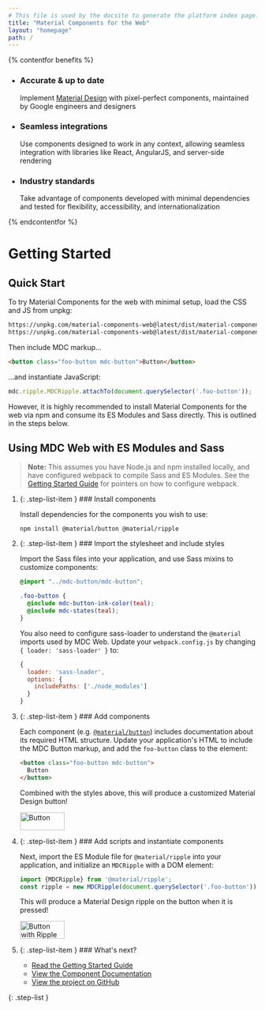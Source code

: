 ```yaml
---
# This file is used by the docsite to generate the platform index page.
title: "Material Components for the Web"
layout: "homepage"
path: /
---
```


{% contentfor benefits %}
<ul class="benefits-list">
  <li class="benefits-list-item">
    <h3>Accurate &amp; up to date</h3>
    <p>Implement <a href="https://material.io/guidelines">Material Design</a> with pixel-perfect components, maintained by Google engineers and designers</p>
  </li>
  <li class="benefits-list-item">
    <h3>Seamless integrations</h3>
    <p>Use components designed to work in any context, allowing seamless integration with libraries like React, AngularJS, and server-side rendering</p>
  </li>
  <li class="benefits-list-item">
    <h3>Industry standards</h3>
    <p>Take advantage of components developed with minimal dependencies and tested for flexibility, accessibility, and internationalization</p>
  </li>
</ul>
{% endcontentfor %}

# Getting Started

## Quick Start

To try Material Components for the web with minimal setup, load the CSS and JS from unpkg:

```html
https://unpkg.com/material-components-web@latest/dist/material-components-web.min.css
https://unpkg.com/material-components-web@latest/dist/material-components-web.min.js
```

Then include MDC markup...

```html
<button class="foo-button mdc-button">Button</button>
```

...and instantiate JavaScript:

```js
mdc.ripple.MDCRipple.attachTo(document.querySelector('.foo-button'));
```

However, it is highly recommended to install Material Components for the web via npm and consume its ES Modules and Sass directly. This is outlined in the steps below.

## Using MDC Web with ES Modules and Sass

> **Note:** This assumes you have Node.js and npm installed locally, and have configured webpack to compile Sass and ES Modules. See the [Getting Started Guide](getting-started.md) for pointers on how to configure webpack.

1.  {: .step-list-item } ### Install components

    Install dependencies for the components you wish to use:

    ```
    npm install @material/button @material/ripple
    ```

2.  {: .step-list-item } ### Import the stylesheet and include styles

    Import the Sass files into your application, and use Sass mixins to customize components:

    ```scss
    @import "../mdc-button/mdc-button";

    .foo-button {
      @include mdc-button-ink-color(teal);
      @include mdc-states(teal);
    }
    ```

    You also need to configure sass-loader to understand the `@material` imports used by MDC Web. Update your `webpack.config.js` by changing `{ loader: 'sass-loader' }` to:

    ```js
    {
      loader: 'sass-loader',
      options: {
        includePaths: ['./node_modules']
      }
    }
    ```

3.  {: .step-list-item } ### Add components

    Each component (e.g. [`@material/button`](../packages/mdc-button/README.md)) includes documentation about its required HTML structure. Update your application's HTML to include the MDC Button markup, and add the `foo-button` class to the element:

    ```html
    <button class="foo-button mdc-button">
      Button
    </button>
    ```

    Combined with the styles above, this will produce a customized Material Design button!

    <img src="button.png" alt="Button" width="90" height="36">

4.  {: .step-list-item } ### Add scripts and instantiate components

    Next, import the ES Module file for `@material/ripple` into your application, and initialize an `MDCRipple` with a DOM element:

    ```js
    import {MDCRipple} from '@material/ripple';
    const ripple = new MDCRipple(document.querySelector('.foo-button'));
    ```

    This will produce a Material Design ripple on the button when it is pressed!

    <img src="button_with_ripple.png" alt="Button with Ripple" width="90" height="36">

5.  {: .step-list-item } ### What's next?

    <ul class="icon-list">
      <li class="icon-list-item icon-list-item--guide">
        <a href="getting-started.md">Read the Getting Started Guide</a>
      </li>
      <li class="icon-list-item icon-list-item--components">
        <a href="../packages">View the Component Documentation</a>
      </li>
      <li class="icon-list-item icon-list-item--github">
        <a href="https://github.com/material-components/material-components-web/">View the project on GitHub</a>
      </li>
    </ul>
{: .step-list }
